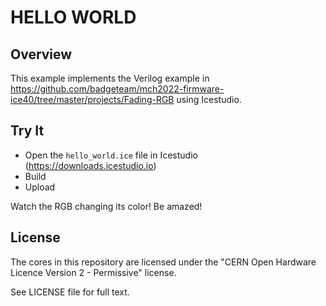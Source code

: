HELLO WORLD
===========

Overview
--------

This example implements the Verilog example in
https://github.com/badgeteam/mch2022-firmware-ice40/tree/master/projects/Fading-RGB
using Icestudio.

Try It
------
- Open the `hello_world.ice` file in Icestudio (https://downloads.icestudio.io)
- Build
- Upload

Watch the RGB changing its color! Be amazed!

License
-------

The cores in this repository are licensed under the
"CERN Open Hardware Licence Version 2 - Permissive" license.

See LICENSE file for full text.


